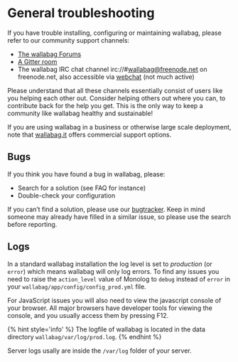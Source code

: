 # General troubleshooting

If you have trouble installing, configuring or maintaining wallabag, please refer to our community support channels:

* [The wallabag Forums](https://community.wallabag.org)
* [A Gitter room](https://gitter.im/wallabag/wallabag)
* The wallabag IRC chat channel irc://#wallabag@freenode.net on freenode.net, also accessible via [webchat](https://webchat.freenode.net/?channels=wallabag) (not much active)

Please understand that all these channels essentially consist of users like you helping each other out. Consider helping others out where you can, to contribute back for the help you get. This is the only way to keep a community like wallabag healthy and sustainable!

If you are using wallabag in a business or otherwise large scale deployment, note that [wallabag.it](https://www.wallabag.it/en) offers commercial support options.

## Bugs

If you think you have found a bug in wallabag, please:

* Search for a solution (see FAQ for instance)
* Double-check your configuration

If you can’t find a solution, please use our [bugtracker](github.com/wallabag/wallabag/issues). Keep in mind someone may already have filled in a similar issue, so please use the search before reporting.

## Logs

In a standard wallabag installation the log level is set to *production* (or `error`) which means wallabag will only log errors. To find any issues you need to raise the `action_level` value of Monolog to `debug` instead of `error` in your `wallabag/app/config/config_prod.yml` file.

For JavaScript issues you will also need to view the javascript console of your browser. All major browsers have developer tools for viewing the console, and you usually access them by pressing F12.

{% hint style='info' %}
The logfile of wallabag is located in the data directory `wallabag/var/log/prod.log`.
{% endhint %}

Server logs usally are inside the `/var/log` folder of your server.
